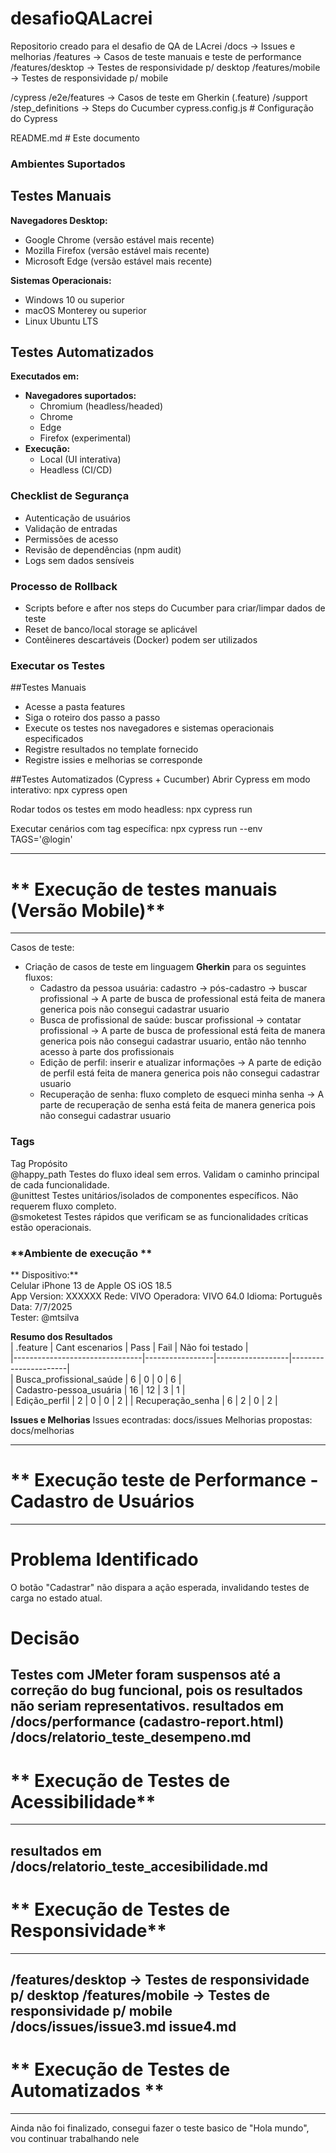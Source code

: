 
# desafioQALacrei
Repositorio creado para el desafio de QA de LAcrei
/docs -> Issues e melhorias
/features -> Casos de teste manuais e teste de performance
/features/desktop -> Testes de responsividade p/ desktop
/features/mobile -> Testes de responsividade p/ mobile

/cypress
   /e2e/features -> Casos de teste em Gherkin (.feature)
/support
   /step_definitions -> Steps do Cucumber
cypress.config.js # Configuração do Cypress

README.md # Este documento

### Ambientes Suportados

## Testes Manuais

**Navegadores Desktop:**
- Google Chrome (versão estável mais recente)
- Mozilla Firefox (versão estável mais recente)
- Microsoft Edge (versão estável mais recente)

**Sistemas Operacionais:**
- Windows 10 ou superior
- macOS Monterey ou superior
- Linux Ubuntu LTS

## Testes Automatizados

**Executados em:**
- **Navegadores suportados:**  
  - Chromium (headless/headed)
  - Chrome
  - Edge
  - Firefox (experimental)
- **Execução:**  
  - Local (UI interativa)
  - Headless (CI/CD)

### Checklist de Segurança

- Autenticação de usuários
- Validação de entradas
- Permissões de acesso
- Revisão de dependências  (npm audit)
- Logs sem dados sensíveis

### Processo de Rollback
- Scripts before e after nos steps do Cucumber para criar/limpar dados de teste
- Reset de banco/local storage se aplicável
- Contêineres descartáveis (Docker) podem ser utilizados

### Executar os Testes

##Testes Manuais
- Acesse a pasta features
- Siga o roteiro dos passo a passo 
- Execute os testes nos navegadores e sistemas operacionais especificados
- Registre resultados no template fornecido 
- Registre issies e melhorias se corresponde

##Testes Automatizados (Cypress + Cucumber)
Abrir Cypress em modo interativo:
   npx cypress open

Rodar todos os testes em modo headless:
   npx cypress run

Executar cenários com tag específica:
   npx cypress run --env TAGS='@login'

---------------------------------------------------
# ** Execução de testes manuais (Versão Mobile)**
---------------------------------------------------
Casos de teste:
- Criação de casos de teste em linguagem **Gherkin** para os seguintes fluxos:
    - Cadastro da pessoa usuária: cadastro → pós-cadastro → buscar profissional -> A parte de busca de professional está feita de manera generica pois não consegui cadastrar usuario
    - Busca de profissional de saúde: buscar profissional → contatar profissional -> A parte de busca de professional está feita de manera generica pois não consegui cadastrar usuario, então não tennho acesso à parte dos profissionais
    - Edição de perfil: inserir e atualizar informações ->  A parte de edição de perfil está feita de manera generica pois não consegui cadastrar usuario
    - Recuperação de senha: fluxo completo de esqueci minha senha -> A parte de recuperação de senha está feita de manera generica pois não consegui cadastrar usuario

### **Tags**
Tag	        Propósito	
@happy_path	Testes do fluxo ideal sem erros. Validam o caminho principal de cada funcionalidade.	
@unittest	Testes unitários/isolados de componentes específicos. Não requerem fluxo completo.	
@smoketest	Testes rápidos que verificam se as funcionalidades críticas estão operacionais.	

### **Ambiente de execução **
** Dispositivo:**  
Celular iPhone 13 de Apple OS iOS 18.5  
App Version: XXXXXX
Rede: VIVO
Operadora: VIVO 64.0
Idioma: Português 
Data: 7/7/2025  
Tester: @mtsilva

**Resumo dos Resultados**  
| .feature                       | Cant escenarios | Pass    | Fail   |  Não foi testado     |  
|--------------------------------|-----------------|------------------|----------------------|  
| Busca_profissional_saúde       | 6               | 0       | 0      | 6                    |  
| Cadastro-pessoa_usuária        | 16              | 12      | 3      | 1                    |  
| Edição_perfil                  | 2               | 0       | 0      | 2                    |
| Recuperação_senha              | 6               | 2       | 0      | 2                    |

**Issues e Melhorias** 
Issues econtradas: docs/issues
Melhorias propostas: docs/melhorias

----------------------------------------------------------
# **  Execução teste de Performance - Cadastro de Usuários
-----------------------------------------------------------

# Problema Identificado
O botão "Cadastrar" não dispara a ação esperada, invalidando testes de carga no estado atual.

# Decisão
Testes com JMeter foram suspensos até a correção do bug funcional, pois os resultados não seriam representativos.
resultados em /docs/performance (cadastro-report.html)
              /docs/relatorio_teste_desempeno.md 
--------------------------------------------
# ** Execução de Testes de Acessibilidade**
--------------------------------------------
resultados em /docs/relatorio_teste_accesibilidade.md
--------------------------------------------
# ** Execução de Testes de Responsividade**
--------------------------------------------
/features/desktop -> Testes de responsividade p/ desktop
/features/mobile -> Testes de responsividade p/ mobile
/docs/issues/issue3.md
             issue4.md
--------------------------------------------
# ** Execução de Testes de Automatizados **
--------------------------------------------
Ainda não foi finalizado, consegui fazer o teste basico de "Hola mundo", vou continuar trabalhando nele